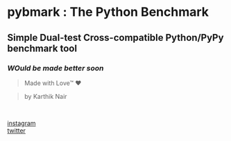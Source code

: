 # pybmark : The Python Benchmark

## Simple Dual-test Cross-compatible Python/PyPy benchmark tool 

### *WOuld be made better soon*


>Made with Love™ ❤️

>by Karthik Nair 
<br>

[instagram ](https://www.instagram.com/harry_kris_) <br>
[twitter](https://www.twitter.com/realkarthiknair)


